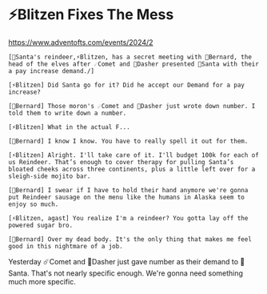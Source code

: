 # ⚡Blitzen Fixes The Mess
https://www.adventofts.com/events/2024/2

```
[🎅Santa's reindeer,⚡Blitzen, has a secret meeting with 🎩Bernard, the head of the elves after ☄️Comet and 💨Dasher presented 🎅Santa with their a pay increase demand./]

[⚡Blitzen] Did Santa go for it? Did he accept our Demand for a pay increase?

[🎩Bernard] Those moron's ☄️Comet and 💨Dasher just wrote down number. I told them to write down a number.

[⚡Blitzen] What in the actual F...

[🎩Bernard] I know I know. You have to really spell it out for them.

[⚡Blitzen] Alright. I'll take care of it. I'll budget 100k for each of us Reindeer. That’s enough to cover therapy for pulling Santa’s bloated cheeks across three continents, plus a little left over for a sleigh-side mojito bar.

[🎩Bernard] I swear if I have to hold their hand anymore we're gonna put Reindeer sausage on the menu like the humans in Alaska seem to enjoy so much.

[⚡Blitzen, agast] You realize I'm a reindeer? You gotta lay off the powered sugar bro.

[🎩Bernard] Over my dead body. It's the only thing that makes me feel good in this nightmare of a job.
```

Yesterday ☄️Comet and 💨Dasher just gave number as their demand to 🎅Santa. That's not nearly specific enough. We're gonna need something much more specific.
